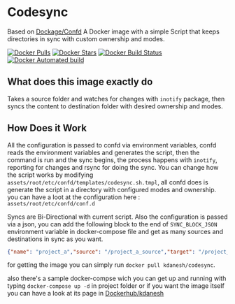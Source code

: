 # Codesync

Based on [Dockage/Confd](https://github.com/dockage/confd)
A Docker image with a simple Script that keeps directories in sync with custom ownership and modes.

[![Docker Pulls](https://img.shields.io/docker/pulls/kdanesh/codesync.svg)](https://hub.docker.com/kdanesh/codesync) [![Docker Stars](https://img.shields.io/docker/stars/dockage/confd.svg?style=flat)](https://hub.docker.com/r/dockage/confd/) [![Docker Build Status](https://img.shields.io/docker/build/dockage/confd.svg)](https://hub.docker.com/r/dockage/confd/) [![Docker Automated build](https://img.shields.io/docker/automated/dockage/confd.svg)](https://hub.docker.com/r/dockage/confd/)


## What does this image exactly do

Takes a source folder and watches for changes with `inotify` package, then syncs the content to destination folder with desired ownership and modes.

## How Does it Work

All the configuration is passed to confd via environment variables, confd reads the environment variables and generates the script, then the command is run and the sync begins, the process happens with `inotify`, reporting for changes and rsync for doing the sync.
You can change how the script works by modifying `assets/root/etc/confd/templates/codesync.sh.tmpl`,
all confd does is generate the script in a directory with configured modes and ownership. you can have a loot at the configuration here : `assets/root/etc/confd/conf.d`

Syncs are Bi-Directional with current script.
Also the configuration is passed via a json, you can add the following block to the end of `SYNC_BLOCK_JSON` environment variable in docker-compose file and get as many sources and destinations in sync as you want.
```json
{"name": "project_a","source": "/project_a_source","target": "/project_a_target","owner_and_group": "1000:1000","access_modes": "755","interval": "2"}
```

for getting the image you can simply run `docker pull kdanesh/codesync`.

also there's a sample docker-compse wich you can get up and running with typing 
`docker-compose up -d` in project folder or if you want the image itself you can have a look at its page in [Dockerhub/kdanesh](https://hub.docker.com/r/kdanesh/codesync/)
